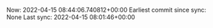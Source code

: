 Now: 2022-04-15 08:44:06.740812+00:00 Earliest commit since sync: None Last sync: 2022-04-15 08:01:46+00:00

